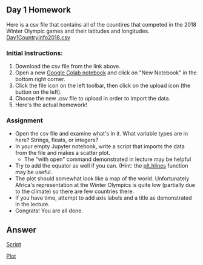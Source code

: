 ## Day 1 Homework

Here is a csv file that contains all of the countires that competed in the 2018 Winter Olympic games and their latitudes and longitudes. 
[Day1CountryInfo2018.csv](https://ucd-python-bootcamp.github.io/Bootcamp-2021/Day1CountryInfo2018.csv) 

### Initial Instructions:
  1. Download the csv file from the link above. 
  2. Open a new [Google Colab notebook](https://colab.research.google.com/) and click on "New Notebook" in the bottom right corner.
  3. Click the file icon on the left toolbar, then click on the upload icon (the button on the left).
  4. Choose the new .csv file to upload in order to import the data.
  5. Here's the actual homework! 
  
### Assignment
  - Open the csv file and examine what's in it. What variable types are in here? Strings, floats, or integers? 
  - In your empty Jupyter notebook, write a script that imports the data from the file and makes a scatter plot.
    - The "with open" command demonstrated in lecture may be helpful
  - Try to add the equator as well if you can. (Hint: the [plt.hlines](https://matplotlib.org/stable/api/_as_gen/matplotlib.pyplot.hlines.html) function may be useful.
  - The plot should somewhat look like a map of the world. Unfortunately Africa's representation at the Winter Olympics is quite low (partially due to the climate) so there are few countries there.
  - If you have time, attempt to add axis labels and a title as demonstrated in the lecture.
  - Congrats! You are all done.
  
## Answer
[Script](http://python-bootcamp-ucd.github.io/bootcamp2020/hw1.py)

[Plot](http://python-bootcamp-ucd.github.io/bootcamp2020/Day_1_HW_Answer.png)
